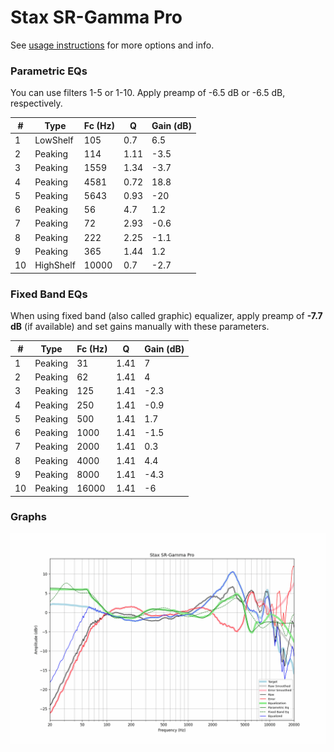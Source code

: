 # Stax SR-Gamma Pro
See [usage instructions](https://github.com/jaakkopasanen/AutoEq#usage) for more options and info.

### Parametric EQs
You can use filters 1-5 or 1-10. Apply preamp of -6.5 dB or -6.5 dB, respectively.

|   # | Type      |   Fc (Hz) |    Q |   Gain (dB) |
|-----|-----------|-----------|------|-------------|
|   1 | LowShelf  |       105 | 0.7  |         6.5 |
|   2 | Peaking   |       114 | 1.11 |        -3.5 |
|   3 | Peaking   |      1559 | 1.34 |        -3.7 |
|   4 | Peaking   |      4581 | 0.72 |        18.8 |
|   5 | Peaking   |      5643 | 0.93 |       -20   |
|   6 | Peaking   |        56 | 4.7  |         1.2 |
|   7 | Peaking   |        72 | 2.93 |        -0.6 |
|   8 | Peaking   |       222 | 2.25 |        -1.1 |
|   9 | Peaking   |       365 | 1.44 |         1.2 |
|  10 | HighShelf |     10000 | 0.7  |        -2.7 |

### Fixed Band EQs
When using fixed band (also called graphic) equalizer, apply preamp of **-7.7 dB** (if available) and set gains manually with these parameters.

|   # | Type    |   Fc (Hz) |    Q |   Gain (dB) |
|-----|---------|-----------|------|-------------|
|   1 | Peaking |        31 | 1.41 |         7   |
|   2 | Peaking |        62 | 1.41 |         4   |
|   3 | Peaking |       125 | 1.41 |        -2.3 |
|   4 | Peaking |       250 | 1.41 |        -0.9 |
|   5 | Peaking |       500 | 1.41 |         1.7 |
|   6 | Peaking |      1000 | 1.41 |        -1.5 |
|   7 | Peaking |      2000 | 1.41 |         0.3 |
|   8 | Peaking |      4000 | 1.41 |         4.4 |
|   9 | Peaking |      8000 | 1.41 |        -4.3 |
|  10 | Peaking |     16000 | 1.41 |        -6   |

### Graphs
![](./Stax%20SR-Gamma%20Pro.png)
